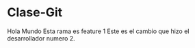 # Clase-Git
Hola Mundo
Esta rama es feature 1
Este es el cambio que hizo el desarrollador numero 2.
